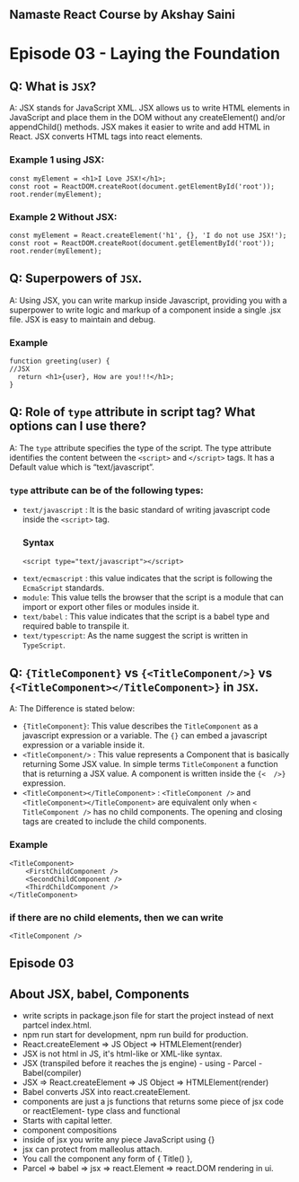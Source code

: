 ## Namaste React Course by Akshay Saini

# Episode 03 - Laying the Foundation

## Q: What is `JSX`?

A: JSX stands for JavaScript XML.
JSX allows us to write HTML elements in JavaScript and place them in the DOM without any createElement() and/or appendChild() methods.
JSX makes it easier to write and add HTML in React.
JSX converts HTML tags into react elements.

### Example 1 using JSX:

```
const myElement = <h1>I Love JSX!</h1>;
const root = ReactDOM.createRoot(document.getElementById('root'));
root.render(myElement);
```

### Example 2 Without JSX:

```
const myElement = React.createElement('h1', {}, 'I do not use JSX!');
const root = ReactDOM.createRoot(document.getElementById('root'));
root.render(myElement);
```

## Q: Superpowers of `JSX`.

A: Using JSX, you can write markup inside Javascript, providing you with a superpower to write logic and markup of a component inside a single .jsx file. JSX is easy to maintain and debug.

### Example

```
function greeting(user) {
//JSX
  return <h1>{user}, How are you!!!</h1>;
}
```

## Q: Role of `type` attribute in script tag? What options can I use there?

A: The `type` attribute specifies the type of the script. The type attribute identifies the content between the `<script>` and `</script>` tags. It has a Default value which is “text/javascript”.

### `type` attribute can be of the following types:

- `text/javascript` : It is the basic standard of writing javascript code inside the `<script>` tag.
  ### Syntax
  ```
  <script type="text/javascript"></script>
  ```
- `text/ecmascript` : this value indicates that the script is following the `EcmaScript` standards.
- `module`: This value tells the browser that the script is a module that can import or export other files or modules inside it.
- `text/babel` : This value indicates that the script is a babel type and required bable to transpile it.
- `text/typescript`: As the name suggest the script is written in `TypeScript`.

## Q: `{TitleComponent}` vs `{<TitleComponent/>}` vs `{<TitleComponent></TitleComponent>}` in `JSX`.

A: The Difference is stated below:

- `{TitleComponent}`: This value describes the `TitleComponent` as a javascript expression or a variable.
  The `{}` can embed a javascript expression or a variable inside it.
- `<TitleComponent/>` : This value represents a Component that is basically returning Some JSX value. In simple terms `TitleComponent` a function that is returning a JSX value.
  A component is written inside the `{<  />}` expression.
- `<TitleComponent></TitleComponent>` : `<TitleComponent />` and `<TitleComponent></TitleComponent>` are equivalent only when `< TitleComponent />` has no child components. The opening and closing tags are created to include the child components.

### Example

```
<TitleComponent>
    <FirstChildComponent />
    <SecondChildComponent />
    <ThirdChildComponent />
</TitleComponent>
```

### if there are no child elements, then we can write

```
<TitleComponent />
```

## Episode 03

   ## About JSX, babel, Components

- write scripts in package.json file for start the project instead of next partcel index.html.
- npm run start for development, npm run build for production.
- React.createElement => JS Object => HTMLElement(render)
- JSX is not html in JS, it's html-like or XML-like syntax. 
- JSX (transpiled before it reaches the js engine) - using - Parcel - Babel(compiler) 
- JSX => React.createElement => JS Object => HTMLElement(render)
- Babel converts JSX into react.createElement. 
- components are just a js functions that returns some piece of jsx code or reactElement- type class and functional
- Starts with capital letter. 
- component compositions
- inside of jsx you write any piece JavaScript using {}
- jsx can protect from malleolus attach.
- You call the component any form of 
 { Title() }, <Title />, <Title></Title> 
- Parcel => babel => jsx => react.Element => react.DOM rendering in ui.
